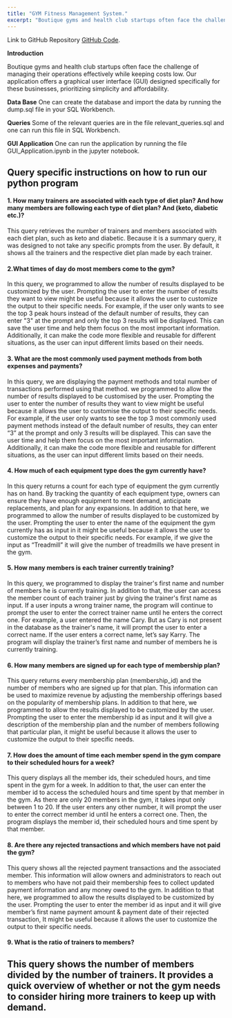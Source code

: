 ```yaml
---
title: "GYM Fitness Management System."
excerpt: "Boutique gyms and health club startups often face the challenge of managing their operations effectively while keeping costs low. Our application offers a graphical user interface (GUI) designed specifically for these businesses, prioritizing simplicity and affordability."
---
```


Link to GitHub Repository [GitHub Code](https://github.com/kewal97/GYM_Fitness_Management_System).

**Introduction**

Boutique gyms and health club startups often face the challenge of managing their operations effectively while keeping costs low. Our application 
offers a graphical user interface (GUI) designed specifically for these businesses, prioritizing simplicity and affordability.

**Data Base**
One can create the database and import the data by running the dump.sql file in your SQL Workbench.

**Queries**
Some of the relevant queries are in the file relevant_queries.sql and one can run this file in SQL Workbench.

**GUI Application**
One can run the application by running the file GUI_Application.ipynb in the jupyter notebook.
## Query specific instructions on how to run our python program

#### 1. How many trainers are associated with each type of diet plan? And how many members are following each type of diet plan? And (keto, diabetic etc.)?
This query retrieves the number of trainers and members associated with each diet plan, such as keto and diabetic. Because it is a summary query, it was designed to
not take any specific prompts from the user. By default, it shows all the trainers and the respective diet plan made by each trainer.

#### 2.What times of day do most members come to the gym?
In this query, we programmed to allow the number of results displayed to be customized by
the user. Prompting the user to enter the number of results they want to view might be useful
because it allows the user to customize the output to their specific needs. For example, if the
user only wants to see the top 3 peak hours instead of the default number of results, they
can enter "3" at the prompt and only the top 3 results will be displayed. This can save the
user time and help them focus on the most important information. Additionally, it can make
the code more flexible and reusable for different situations, as the user can input different
limits based on their needs.

#### 3. What are the most commonly used payment methods from both expenses and payments?
In this query, we are displaying the payment methods and total number of transactions
performed using that method. we programmed to allow the number of results displayed to be
customised by the user. Prompting the user to enter the number of results they want to view
might be useful because it allows the user to customise the output to their specific needs.
For example, if the user only wants to see the top 3 most commonly used payment methods
instead of the default number of results, they can enter “3” at the prompt and only 3 results
will be displayed. This can save the user time and help them focus on the most important
information. Additionally, it can make the code more flexible and reusable for different
situations, as the user can input different limits based on their needs.

#### 4. How much of each equipment type does the gym currently have?
In this query returns a count for each type of equipment the gym currently has on hand. By
tracking the quantity of each equipment type, owners can ensure they have enough
equipment to meet demand, anticipate replacements, and plan for any expansions.
In addition to that here, we programmed to allow the number of results displayed to be
customized by the user. Prompting the user to enter the name of the equipment the gym
currently has as input in it might be useful because it allows the user to customize the output
to their specific needs. For example, if we give the input as “Treadmill” it will give the number
of treadmills we have present in the gym.

#### 5. How many members is each trainer currently training?
In this query, we programmed to display the trainer's first name and number of members he
is currently training. In addition to that, the user can access the member count of each
trainer just by giving the trainer's first name as input. If a user inputs a wrong trainer name,
the program will continue to prompt the user to enter the correct trainer name until he enters
the correct one. For example, a user entered the name Cary. But as Cary is not present in
the database as the trainer's name, it will prompt the user to enter a correct name. If the user
enters a correct name, let’s say Karry. The program will display the trainer’s first name and
number of members he is currently training.

#### 6. How many members are signed up for each type of membership plan?
This query returns every membership plan (membership_id) and the number of members
who are signed up for that plan. This information can be used to maximize revenue by
adjusting the membership offerings based on the popularity of membership plans.
In addition to that here, we programmed to allow the results displayed to be customized by
the user. Prompting the user to enter the membership id as input and it will give a description
of the membership plan and the number of members following that particular plan, it might
be useful because it allows the user to customize the output to their specific needs.

#### 7. How does the amount of time each member spend in the gym compare to their scheduled hours for a week?
This query displays all the member ids, their scheduled hours, and time spent in the gym for
a week. In addition to that, the user can enter the member id to access the scheduled hours
and time spent by that member in the gym. As there are only 20 members in the gym, it
takes input only between 1 to 20. If the user enters any other number, it will prompt the user
to enter the correct member id until he enters a correct one. Then, the program displays the
member id, their scheduled hours and time spent by that member.

#### 8. Are there any rejected transactions and which members have not paid the gym?
This query shows all the rejected payment transactions and the associated member. This
information will allow owners and administrators to reach out to members who have not paid
their membership fees to collect updated payment information and any money owed to the gym.
In addition to that here, we programmed to allow the results displayed to be customized by
the user. Prompting the user to enter the member id as input and it will give member’s first
name payment amount & payment date of their rejected transaction, It might be useful
because it allows the user to customize the output to their specific needs.

#### 9. What is the ratio of trainers to members?
This query shows the number of members divided by the number of trainers. It provides a
quick overview of whether or not the gym needs to consider hiring more trainers to keep up
with demand.
---
